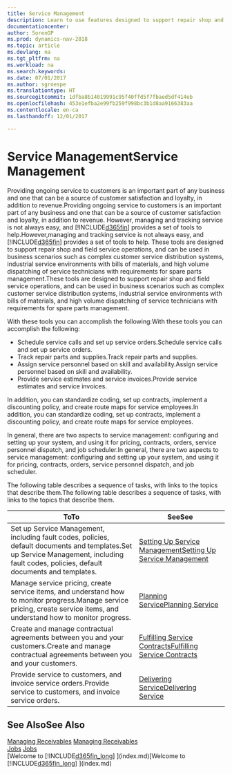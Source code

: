 ```yaml
---
title: Service Management
description: Learn to use features designed to support repair shop and field service operations.
documentationcenter: 
author: SorenGP
ms.prod: dynamics-nav-2018
ms.topic: article
ms.devlang: na
ms.tgt_pltfrm: na
ms.workload: na
ms.search.keywords: 
ms.date: 07/01/2017
ms.author: sgroespe
ms.translationtype: HT
ms.sourcegitcommit: 1dfba8b14019991c95f40ffd5f7fbaed5df414eb
ms.openlocfilehash: 453e1efba2e99fb259f998bc3b1d8aa9166383aa
ms.contentlocale: en-ca
ms.lasthandoff: 12/01/2017

---
```

# <a name="service-management"></a><span data-ttu-id="1dde7-103">Service Management</span><span class="sxs-lookup"><span data-stu-id="1dde7-103">Service Management</span></span>
<span data-ttu-id="1dde7-104">Providing ongoing service to customers is an important part of any business and one that can be a source of customer satisfaction and loyalty, in addition to revenue.</span><span class="sxs-lookup"><span data-stu-id="1dde7-104">Providing ongoing service to customers is an important part of any business and one that can be a source of customer satisfaction and loyalty, in addition to revenue.</span></span> <span data-ttu-id="1dde7-105">However, managing and tracking service is not always easy, and [!INCLUDE[d365fin](includes/d365fin_md.md)] provides a set of tools to help.</span><span class="sxs-lookup"><span data-stu-id="1dde7-105">However,managing and tracking service is not always easy, and [!INCLUDE[d365fin](includes/d365fin_md.md)] provides a set of tools to help.</span></span> <span data-ttu-id="1dde7-106">These tools are designed to support repair shop and field service operations, and can be used in business scenarios such as complex customer service distribution systems, industrial service environments with bills of materials, and high volume dispatching of service technicians with requirements for spare parts management.</span><span class="sxs-lookup"><span data-stu-id="1dde7-106">These tools are designed to support repair shop and field service operations, and can be used in business scenarios such as complex customer service distribution systems, industrial service environments with bills of materials, and high volume dispatching of service technicians with requirements for spare parts management.</span></span>  

 <span data-ttu-id="1dde7-107">With these tools you can accomplish the following:</span><span class="sxs-lookup"><span data-stu-id="1dde7-107">With these tools you can accomplish the following:</span></span>  

* <span data-ttu-id="1dde7-108">Schedule service calls and set up service orders.</span><span class="sxs-lookup"><span data-stu-id="1dde7-108">Schedule service calls and set up service orders.</span></span>  
* <span data-ttu-id="1dde7-109">Track repair parts and supplies.</span><span class="sxs-lookup"><span data-stu-id="1dde7-109">Track repair parts and supplies.</span></span>  
* <span data-ttu-id="1dde7-110">Assign service personnel based on skill and availability.</span><span class="sxs-lookup"><span data-stu-id="1dde7-110">Assign service personnel based on skill and availability.</span></span>  
* <span data-ttu-id="1dde7-111">Provide service estimates and service invoices.</span><span class="sxs-lookup"><span data-stu-id="1dde7-111">Provide service estimates and service invoices.</span></span>  

<span data-ttu-id="1dde7-112">In addition, you can standardize coding, set up contracts, implement a discounting policy, and create route maps for service employees.</span><span class="sxs-lookup"><span data-stu-id="1dde7-112">In addition, you can standardize coding, set up contracts, implement a discounting policy, and create route maps for service employees.</span></span>  

<span data-ttu-id="1dde7-113">In general, there are two aspects to service management: configuring and setting up your system, and using it for pricing, contracts, orders, service personnel dispatch, and job scheduler.</span><span class="sxs-lookup"><span data-stu-id="1dde7-113">In general, there are two aspects to service management: configuring and setting up your system, and using it for pricing, contracts, orders, service personnel dispatch, and job scheduler.</span></span>  

<span data-ttu-id="1dde7-114">The following table describes a sequence of tasks, with links to the topics that describe them.</span><span class="sxs-lookup"><span data-stu-id="1dde7-114">The following table describes a sequence of tasks, with links to the topics that describe them.</span></span>   

|<span data-ttu-id="1dde7-115">**To**</span><span class="sxs-lookup"><span data-stu-id="1dde7-115">**To**</span></span>|<span data-ttu-id="1dde7-116">**See**</span><span class="sxs-lookup"><span data-stu-id="1dde7-116">**See**</span></span>|  
|------------|-------------|  
|<span data-ttu-id="1dde7-117">Set up Service Management, including fault codes, policies, default documents and templates.</span><span class="sxs-lookup"><span data-stu-id="1dde7-117">Set up Service Management, including fault codes, policies, default documents and templates.</span></span>|[<span data-ttu-id="1dde7-118">Setting Up Service Management</span><span class="sxs-lookup"><span data-stu-id="1dde7-118">Setting Up Service Management</span></span>](service-setup-service.md)|  
|<span data-ttu-id="1dde7-119">Manage service pricing, create service items, and understand how to monitor progress.</span><span class="sxs-lookup"><span data-stu-id="1dde7-119">Manage service pricing, create service items, and understand how to monitor progress.</span></span>|[<span data-ttu-id="1dde7-120">Planning Service</span><span class="sxs-lookup"><span data-stu-id="1dde7-120">Planning Service</span></span>](service-plan-service.md)|  
|<span data-ttu-id="1dde7-121">Create and manage contractual agreements between you and your customers.</span><span class="sxs-lookup"><span data-stu-id="1dde7-121">Create and manage contractual agreements between you and your customers.</span></span>|[<span data-ttu-id="1dde7-122">Fulfilling Service Contracts</span><span class="sxs-lookup"><span data-stu-id="1dde7-122">Fulfilling Service Contracts</span></span>](service-fulfill-service-contracts.md)|  
|<span data-ttu-id="1dde7-123">Provide service to customers, and invoice service orders.</span><span class="sxs-lookup"><span data-stu-id="1dde7-123">Provide service to customers, and invoice service orders.</span></span>|[<span data-ttu-id="1dde7-124">Delivering Service</span><span class="sxs-lookup"><span data-stu-id="1dde7-124">Delivering Service</span></span>](service-deliver-service.md)|  

## <a name="see-also"></a><span data-ttu-id="1dde7-125">See Also</span><span class="sxs-lookup"><span data-stu-id="1dde7-125">See Also</span></span>  
<span data-ttu-id="1dde7-126">[Managing Receivables](receivables-manage-receivables.md) </span><span class="sxs-lookup"><span data-stu-id="1dde7-126">[Managing Receivables](receivables-manage-receivables.md) </span></span>  
<span data-ttu-id="1dde7-127">[Jobs](projects-how-create-jobs.md) </span><span class="sxs-lookup"><span data-stu-id="1dde7-127">[Jobs](projects-how-create-jobs.md) </span></span>  
<span data-ttu-id="1dde7-128">[Welcome to [!INCLUDE[d365fin_long](includes/d365fin_long_md.md)] ](index.md)</span><span class="sxs-lookup"><span data-stu-id="1dde7-128">[Welcome to [!INCLUDE[d365fin_long](includes/d365fin_long_md.md)] ](index.md)</span></span>

